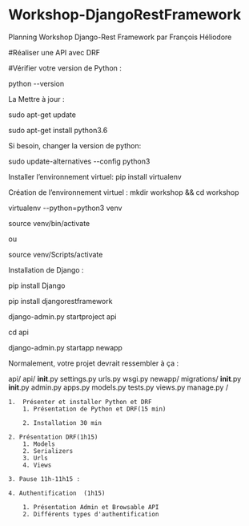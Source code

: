 # Workshop-DjangoRestFramework

Planning Workshop Django-Rest Framework par François Héliodore

#Réaliser une API avec DRF

#Vérifier votre version de Python :

python --version

La Mettre à jour :

sudo apt-get update

sudo apt-get install python3.6

Si besoin, changer la version de python:

sudo update-alternatives --config python3

Installer l’environnement virtuel:
pip install virtualenv

Création de l’environnement virtuel :
mkdir workshop && cd workshop

virtualenv --python=python3 venv 

source venv/bin/activate 

ou 

source venv/Scripts/activate

Installation de Django :

pip install Django

pip install djangorestframework

django-admin.py startproject api

cd api

django-admin.py startapp newapp

Normalement, votre projet devrait ressembler à ça :

api/
    api/
        __init__.py
        settings.py
        urls.py
        wsgi.py
    newapp/
        migrations/
            __init__.py
        __init__.py
        admin.py
        apps.py
        models.py
        tests.py
        views.py
    manage.py /











    1.  Présenter et installer Python et DRF
        1. Présentation de Python et DRF(15 min)
 
        2. Installation 30 min
        
    2. Présentation DRF(1h15)
        1. Models
        2. Serializers
        3. Urls
        4. Views
        
    3. Pause 11h-11h15 : 
    
    4. Authentification  (1h15)
    
        1. Présentation Admin et Browsable API
        2. Différents types d'authentification
           
